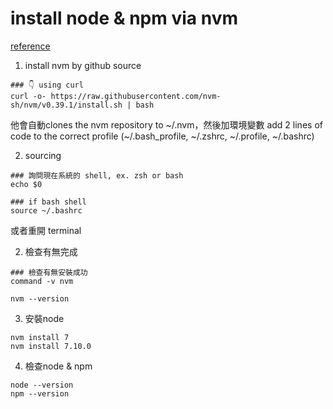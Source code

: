 
# install node & npm via nvm 
[reference](https://bobbyhadz.com/blog/nvm-command-not-found)
1. install nvm by github source
```
### 👇️ using curl
curl -o- https://raw.githubusercontent.com/nvm-sh/nvm/v0.39.1/install.sh | bash
```
他會自動clones the nvm repository to ~/.nvm，然後加環境變數 add 2 lines of code to the correct profile (~/.bash_profile, ~/.zshrc, ~/.profile, ~/.bashrc) 

2. sourcing
```
### 詢問現在系統的 shell, ex. zsh or bash
echo $0
```
```
### if bash shell
source ~/.bashrc 
```
或者重開 terminal

2. 檢查有無完成 

```
### 檢查有無安裝成功
command -v nvm
```
```
nvm --version
```

3. 安裝node
```
nvm install 7
nvm install 7.10.0
```

4. 檢查node & npm 
```
node --version 
npm --version
```
